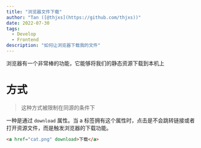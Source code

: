 ```yaml
---
title: "浏览器文件下载"
author: "Tan ([@thjxs](https://github.com/thjxs))"
date: 2022-07-30
tags:
  - Develop
  - Frontend
description: "如何让浏览器下载我的文件"
---
```


浏览器有一个非常棒的功能，它能够将我们的静态资源下载到本机上

# 方式

> 这种方式被限制在同源的条件下

一种是通过 `download` 属性。当 a 标签拥有这个属性时，点击是不会跳转链接或者打开资源文件，而是触发浏览器的下载功能。

```html
<a href="cat.png" download>下载</a>
```
